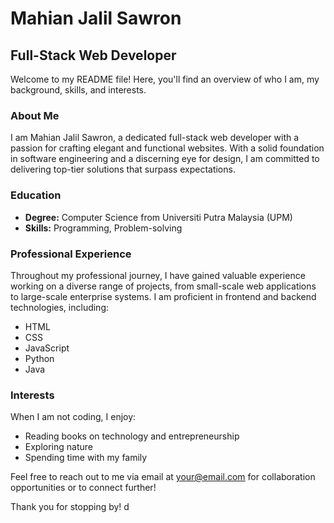 # Mahian Jalil Sawron

## Full-Stack Web Developer

Welcome to my README file! Here, you'll find an overview of who I am, my background, skills, and interests.

### About Me
I am Mahian Jalil Sawron, a dedicated full-stack web developer with a passion for crafting elegant and functional websites. With a solid foundation in software engineering and a discerning eye for design, I am committed to delivering top-tier solutions that surpass expectations.

### Education
- **Degree:** Computer Science from Universiti Putra Malaysia (UPM)
- **Skills:** Programming, Problem-solving

### Professional Experience
Throughout my professional journey, I have gained valuable experience working on a diverse range of projects, from small-scale web applications to large-scale enterprise systems. I am proficient in frontend and backend technologies, including:
- HTML
- CSS
- JavaScript
- Python
- Java

### Interests
When I am not coding, I enjoy:
- Reading books on technology and entrepreneurship
- Exploring nature
- Spending time with my family

Feel free to reach out to me via email at [your@email.com](mailto:your@email.com) for collaboration opportunities or to connect further!

Thank you for stopping by!
d
